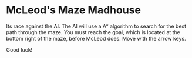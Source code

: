 <h1> McLeod's Maze Madhouse </h1>

Its race against the AI. The AI will use a A* algorithm to search for the best path through the maze. You must reach the goal, which is located at the bottom right of the maze, before McLeod does. Move with the arrow keys.

Good luck!


